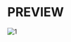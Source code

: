 # PREVIEW

![1](https://github.com/aakif100/whatsapp-chat-analyser-ML-project-/assets/137098447/85f6b925-4b25-4348-af4a-1fb799b04228)
